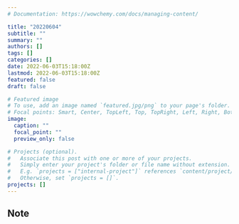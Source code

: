 ```yaml
---
# Documentation: https://wowchemy.com/docs/managing-content/

title: "20220604"
subtitle: ""
summary: ""
authors: []
tags: []
categories: []
date: 2022-06-03T15:18:00Z
lastmod: 2022-06-03T15:18:00Z
featured: false
draft: false

# Featured image
# To use, add an image named `featured.jpg/png` to your page's folder.
# Focal points: Smart, Center, TopLeft, Top, TopRight, Left, Right, BottomLeft, Bottom, BottomRight.
image:
  caption: ""
  focal_point: ""
  preview_only: false

# Projects (optional).
#   Associate this post with one or more of your projects.
#   Simply enter your project's folder or file name without extension.
#   E.g. `projects = ["internal-project"]` references `content/project/deep-learning/index.md`.
#   Otherwise, set `projects = []`.
projects: []
---
```


## Note


